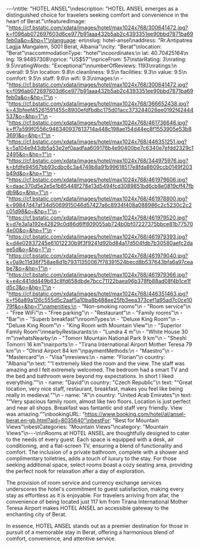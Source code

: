 ---\ntitle: "HOTEL ANSEL"\ndescription: "HOTEL ANSEL emerges as a distinguished choice for travelers seeking comfort and convenience in the heart of Berat."\nfeaturedImage: "https://cf.bstatic.com/xdata/images/hotel/max1024x768/300641472.jpg?k=f096ab072697603d6ce977b91aaa432b5ab2c4393351ee90bbd7871ba69feb0a&o=&hp=1"\nlanguage: en\nslug: hotel-ansel\naddress: "Rr.Antipatrea Lagjja Mangalem, 5001 Berat, Albania"\ncity: "Berat"\nlocation: "Berat"\naccommodationType: "hotel"\ncoordinates:\n  lat: 40.70425164\n  lng: 19.94857308\nprice: "US$57"\npriceFrom: 57\nstarRating: 3\nrating: 9.5\nratingWords: "Exceptional"\nnumberOfReviews: 1193\nratings:\n  overall: 9.5\n  location: 9.8\n  cleanliness: 9.5\n  facilities: 9.3\n  value: 9.5\n  comfort: 9.5\n  staff: 9.6\n  wifi: 9.3\nimages:\n  - "https://cf.bstatic.com/xdata/images/hotel/max1024x768/300641472.jpg?k=f096ab072697603d6ce977b91aaa432b5ab2c4393351ee90bbd7871ba69feb0a&o=&hp=1"\n  - "https://cf.bstatic.com/xdata/images/hotel/max1024x768/366652438.jpg?k=43bfeef45261591455c8900efdfbdbc175d01acc373244026ee0192f42444537&o=&hp=1"\n  - "https://cf.bstatic.com/xdata/images/hotel/max1024x768/461736646.jpg?k=ff7a599f0556c946340937613714a448c198ae154d44ec8f1553905e53b83691&o=&hp=1"\n  - "https://cf.bstatic.com/xdata/images/hotel/max1024x768/446351251.jpg?k=5a104e943db5a53e2ef0aadfaa609176b4e90400be7c6340e7efdd2329c12495&o=&hp=1"\n  - "https://cf.bstatic.com/xdata/images/hotel/max1024x768/344975976.jpg?k=bfdfe94567bb93cdbc6c3a4749b8a91b99618517e8fda8609ccb0149f203b49d&o=&hp=1"\n  - "https://cf.bstatic.com/xdata/images/hotel/max1024x768/461979606.jpg?k=daac370d5e2e5e1b85448f278e13d5494fcd3089851bd6cb8e0819cff47fbdb9&o=&hp=1"\n  - "https://cf.bstatic.com/xdata/images/hotel/max1024x768/461978800.jpg?k=99847d47af34d5069915046d57427a6c8934f408a088986c2c5230c2c2c01d98&o=&hp=1"\n  - "https://cf.bstatic.com/xdata/images/hotel/max1024x768/461979520.jpg?k=d7e3a1a192e42829c0d86d6ff809055ab724b0bf07227375bbce81b775704e00&o=&hp=1"\n  - "https://cf.bstatic.com/xdata/images/hotel/max1024x768/461979393.jpg?k=d4e02837245e61012230b9f3f9241d92bd84a17d504fdb7b30580aefc2daee5d&o=&hp=1"\n  - "https://cf.bstatic.com/xdata/images/hotel/max1024x768/461979040.jpg?k=0a9c11d36f758ae8d1b79311350067f78391524becd8b537643bfa6a97ceabe7&o=&hp=1"\n  - "https://cf.bstatic.com/xdata/images/hotel/max1024x768/461979366.jpg?k=e4c441dd449b63c8fd658dbde7bcc71122baea96b378fb88ad08f4b1ce1fd5c3&o=&hp=1"\n  - "https://cf.bstatic.com/xdata/images/hotel/max1024x768/446351463.jpg?k=f56a89a126c555d5c2aaf5a10ba8b488ee25fb3eea373cef1a95ad7c0ce1079f&o=&hp=1"\namenities:\n  - "Non-smoking rooms"\n  - "Room service"\n  - "Free WiFi"\n  - "Free parking"\n  - "Restaurant"\n  - "Family rooms"\n  - "Bar"\n  - "Superb breakfast"\nroomTypes:\n  - "Deluxe King Room"\n  - "Deluxe King Room"\n  - "King Room with Mountain View"\n  - "Superior Family Room"\nnearbyRestaurants:\n  - "Lundra 4 m"\n  - "White House 30 m"\nwhatsNearby:\n  - "Tomorr Mountain National Park 9 km"\n  - "Sheshi Tomorri 16 km"\nairports:\n  - "Tirana International Airport Mother Teresa 79 km"\n  - "Ohrid Airport 84 km"\npaymentMethods:\n  - "Maestro"\n  - "Mastercard"\n  - "Visa"\nreviews:\n  - name: "Florian"\n    country: "Albania"\n    text: "“I extremely liked the room and the view. The staff was amazing and I felt extremely welcomed. The bedroom had a smart TV and the bed and bathroom were beyond my expectations. In short I liked everything.”"\n  - name: "David"\n    country: "Czech Republic"\n    text: "“Great location, very nice staff, restaurant, breakfast, makes you feel like being really in medieval.”"\n  - name: "A"\n    country: "United Arab Emirates"\n    text: "“Very spacious family room, almost like two floors. Location is just perfect and near all shops. Breakfast was fantantic and staff very friendly. View was amazing.”"\nbookingURL: "https://www.booking.com/hotel/al/ansel-berat.en-gb.html?aid=8035640"\nbestFor: "Best for Mountain Views"\nbestCategories: "Mountain Views"\ncategory: "Mountain Views"\n---\n\nRooms at HOTEL ANSEL are thoughtfully designed to cater to the needs of every guest. Each space is equipped with a desk, air conditioning, and a flat-screen TV, ensuring a blend of functionality and comfort. The inclusion of a private bathroom, complete with a shower and complimentary toiletries, adds a touch of luxury to the stay. For those seeking additional space, select rooms boast a cozy seating area, providing the perfect nook for relaxation after a day of exploration.

The provision of room service and currency exchange services underscores the hotel's commitment to guest satisfaction, making every stay as effortless as it is enjoyable. For travelers arriving from afar, the convenience of being located just 117 km from Tirana International Mother Teresa Airport makes HOTEL ANSEL an accessible gateway to the enchanting city of Berat.

In essence, HOTEL ANSEL stands out as a premier destination for those in pursuit of a memorable stay in Berat, offering a harmonious blend of comfort, convenience, and attentive service.